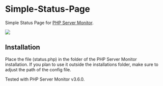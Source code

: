 # Simple-Status-Page
Simple Status Page for [PHP Server Monitor](https://github.com/phpservermon "PHP Server Monitor").

![](https://raw.githubusercontent.com/lsalp/Simple-Status-Page/main/Screenshot.png)

## Installation
Place the file (status.php) in the folder of the PHP Server Monitor installation.
If you plan to use it outside the installations folder, make sure to adjust the path of the config file.

Tested with PHP Server Monitor v3.6.0.
